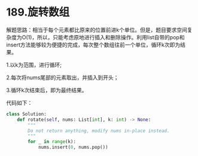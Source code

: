 # 189.旋转数组

解题思路：相当于每个元素都比原来的位置前进k个单位。但是，题目要求空间复杂度为O(1)，所以，只能考虑原地进行插入和删除操作。利用list自带的pop和insert方法能够较为便捷的完成，每次整个数组往前一个单位，循环k次即为结果。

1.以k为范围，进行循环;

2.每次将nums尾部的元素取出，并插入到开头；

3.循环k次结束后，即为最终结果。

代码如下：

```python
class Solution:
    def rotate(self, nums: List[int], k: int) -> None:
        """
        Do not return anything, modify nums in-place instead.
        """
        for _ in range(k):
            nums.insert(0, nums.pop())
```